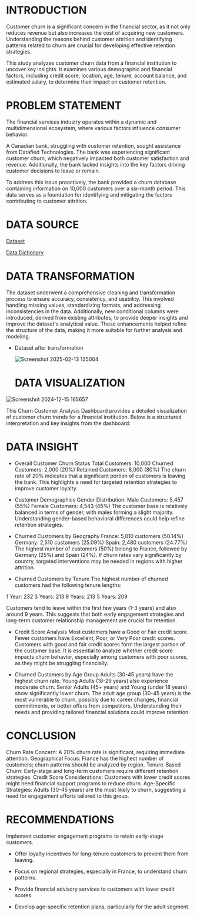 # INTRODUCTION
Customer churn is a significant concern in the financial sector, as it not only reduces revenue but also increases the cost of acquiring new customers. Understanding the reasons behind customer attrition and identifying patterns related to churn are crucial for developing effective retention strategies.

This study analyzes customer churn data from a financial institution to uncover key insights. It examines various demographic and financial factors, including credit score, location, age, tenure, account balance, and estimated salary, to determine their impact on customer retention.

# PROBLEM STATEMENT
The financial services industry operates within a dynamic and multidimensional ecosystem, where various factors influence consumer behavior.

A Canadian bank, struggling with customer retention, sought assistance from Datafied Technologies. The bank was experiencing significant customer churn, which negatively impacted both customer satisfaction and revenue. Additionally, the bank lacked insights into the key factors driving customer decisions to leave or remain.

To address this issue proactively, the bank provided a churn database containing information on 10,000 customers over a six-month period. This data serves as a foundation for identifying and mitigating the factors contributing to customer attrition.

# DATA SOURCE
[Dataset](https://docs.google.com/spreadsheets/d/1uaklnnc7yeQFgHBR4cP9w91QJcUypdRZWud-MMk8FQM/edit?usp=sharing)

[Data Dictionary](https://docs.google.com/document/d/1LujgftXUBdd7fEscYFml0meJq6xdREsph_pw--PRMeU/edit?usp=sharing)

# DATA TRANSFORMATION 
The dataset underwent a comprehensive cleaning and transformation process to ensure accuracy, consistency, and usability. This involved handling missing values, standardizing formats, and addressing inconsistencies in the data. Additionally, new conditional columns were introduced, derived from existing attributes, to provide deeper insights and improve the dataset's analytical value. These enhancements helped refine the structure of the data, making it more suitable for further analysis and modeling.

- Dataset after transformation

  ![Screenshot 2025-02-13 135004](https://github.com/user-attachments/assets/87a563ad-ca3d-4190-90fa-1570db4bd284)


  # DATA VISUALIZATION

![Screenshot 2024-12-15 165657](https://github.com/user-attachments/assets/e2aa8767-cafe-4259-b7c7-3eb17e1f3950)


This Churn Customer Analysis Dashboard provides a detailed visualization of customer churn trends for a financial institution. Below is a structured interpretation and key insights from the dashboard:

# DATA INSIGHT
 - Overall Customer Churn Status
Total Customers: 10,000
Churned Customers: 2,000 (20%)
Retained Customers: 8,000 (80%)
The churn rate of 20% indicates that a significant portion of customers is leaving the bank. This highlights a need for targeted retention strategies to improve customer loyalty.

- Customer Demographics
Gender Distribution:
Male Customers: 5,457 (55%)
Female Customers: 4,543 (45%)
The customer base is relatively balanced in terms of gender, with males forming a slight majority. Understanding gender-based behavioral differences could help refine retention strategies.

- Churned Customers by Geography
France: 5,010 customers (50.14%)
Germany: 2,510 customers (25.09%)
Spain: 2,480 customers (24.77%)
The highest number of customers (50%) belong to France, followed by Germany (25%) and Spain (24%). If churn rates vary significantly by country, targeted interventions may be needed in regions with higher attrition.

- Churned Customers by Tenure
The highest number of churned customers had the following tenure lengths:

1 Year: 232
3 Years: 213
9 Years: 213
5 Years: 209

Customers tend to leave within the first few years (1-3 years) and also around 9 years. This suggests that both early engagement strategies and long-term customer relationship management are crucial for retention.

- Credit Score Analysis
Most customers have a Good or Fair credit score.
Fewer customers have Excellent, Poor, or Very Poor credit scores.
Customers with good and fair credit scores form the largest portion of the customer base. It is essential to analyze whether credit score impacts churn behavior, especially among customers with poor scores, as they might be struggling financially.

- Churned Customers by Age Group
Adults (30-45 years) have the highest churn rate.
Young Adults (18-29 years) also experience moderate churn.
Senior Adults (45+ years) and Young (under 18 years) show significantly lower churn.
The adult age group (30-45 years) is the most vulnerable to churn, possibly due to career changes, financial commitments, or better offers from competitors. Understanding their needs and providing tailored financial solutions could improve retention.

# CONCLUSION
Churn Rate Concern: A 20% churn rate is significant, requiring immediate attention.
Geographical Focus: France has the highest number of customers; churn patterns should be analyzed by region.
Tenure-Based Churn: Early-stage and long-term customers require different retention strategies.
Credit Score Considerations: Customers with lower credit scores might need financial support programs to reduce churn.
Age-Specific Strategies: Adults (30-45 years) are the most likely to churn, suggesting a need for engagement efforts tailored to this group.

# RECOMMENDATIONS

 Implement customer engagement programs to retain early-stage customers.

- Offer loyalty incentives for long-tenure customers to prevent them from leaving.

- Focus on regional strategies, especially in France, to understand churn patterns.

- Provide financial advisory services to customers with lower credit scores.

- Develop age-specific retention plans, particularly for the adult segment.











